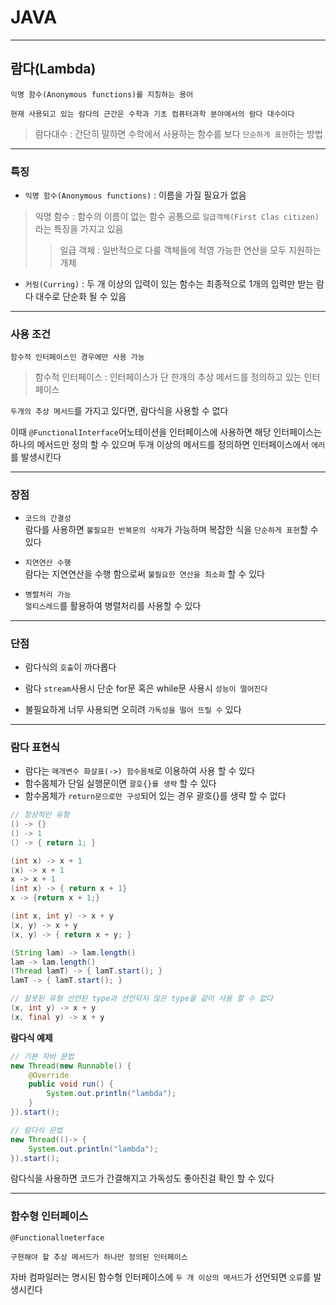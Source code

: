 # JAVA
---
## 람다(Lambda)
```
익명 함수(Anonymous functions)를 지칭하는 용어

현재 사용되고 있는 람다의 근간은 수학과 기초 컴퓨터과학 분야에서의 람다 대수이다
```
> 람다대수 : 간단히 말하면 수학에서 사용하는 함수를 보다 `단순하게 표현`하는 방법

---
### 특징
- `익명 함수(Anonymous functions)` : 이름을 가질 필요가 없음
> 익명 함수 : 함수의 이름이 없는 함수
공통으로 `일급객체(First Clas citizen)`라는 특징을 가지고 있음
>> 일급 객체 : 일반적으로 다룰 객체들에 적영 가능한 연산을 모두 지원하는 개체
- `커링(Curring)` : 두 개 이상의 입력이 있는 함수는 최종적으로 1개의 입력만 받는 람다 대수로 단순화 될 수 있음

---
### 사용 조건
```
함수적 인터페이스인 경우에만 사용 가능
```
> 함수적 인터페이스 : 인터페이스가 단 한개의 추상 메서드를 정의하고 있는 인터페이스

`두개의 추상 메서드`를 가지고 있다면, 람다식을 사용할 수 없다

이때 `@FunctionalInterface`어노테이션을 인터페이스에 사용하면 해당 인터페이스는 하나의 메서드만 정의 할 수 있으며 두개 이상의 메서드를 정의하면 인터페이스에서 `에러`를 발생시킨다

---
### 장점
- `코드의 간결성`   
람다를 사용하면 `불필요한 반복문의 삭제`가 가능하며 복잡한 식을 `단순하게 표현`할 수 있다

- `지연연산 수행`   
람다는 지연연산을 수행 함으로써 `불필요한 연산을 최소화` 할 수 있다

- `병렬처리 가능`   
`멀티스레드`를 활용하여 병렬처리를 사용할 수 있다

---
### 단점
- 람다식의 `호출`이 까다롭다

- 람다 `stream`사용시 단순 for문 혹은 while문 사용시 `성능이 떨어진다`

- 불필요하게 너무 사용되면 오히려 `가독성을 떨어 뜨릴 수` 있다

---
### 람다 표현식
- 람다는 `매개변수 화살표(->) 함수몸체`로 이용하여 사용 할 수 있다
- 함수몸체가 단일 실행문이면 `괄호{}를 생략` 할 수 있다
- 함수몸체가 `return문으로만 구성`되어 있는 경우 괄호{}를 생략 할 수 없다

```java
// 정상적인 유형
() -> {}
() -> 1
() -> { return 1; }

(int x) -> x + 1
(x) -> x + 1
x -> x + 1
(int x) -> { return x + 1}
x -> {return x + 1;}

(int x, int y) -> x + y
(x, y) -> x + y
(x, y) -> { return x + y; }

(String lam) -> lam.length()
lam -> lam.length()
(Thread lamT) -> { lamT.start(); }
lamT -> { lamT.start(); }

// 잘못된 유형 선언된 type과 선언되지 않은 type을 같이 사용 할 수 없다
(x, int y) -> x + y
(x, final y) -> x + y
```

**람다식 예제**   
```java
// 기본 자바 문법
new Thread(new Runnable() {
    @Override
    public void run() {
        System.out.println("lambda");
    }
}).start();
```
```java
// 람다식 문법
new Thread(()-> {
    System.out.println("lambda");
}).start();
```
람다식을 사용하면 코드가 간결해지고 가독성도 좋아진걸 확인 할 수 있다

---
### 함수형 인터페이스
```
@Functionallneterface

구현해야 할 추상 메서드가 하나만 정의된 인터페이스
```
자바 컴파일러는 명시된 함수형 인터페이스에 `두 개 이상의 메서드`가 선언되면 `오류`를 발생시킨다